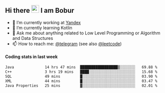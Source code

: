 ## Hi there <img src="https://media.giphy.com/media/hvRJCLFzcasrR4ia7z/giphy.gif" width="25px" height="25px"> I am Bobur

- 💼 I’m currently working at [Yandex](https://yandex.ru/)
- 🌱 I’m currently learning Kotlin
- 💬 Ask me about anything related to Low Level Programming or Algorithm and Data Structures
- 📫 How to reach me: [@telegram](https://t.me/octoant) (see also [@leetcode](https://leetcode.com/octoant/))    

#### Coding stats in last week

<!--START_SECTION:waka-->

```txt
Java              14 hrs 47 mins  █████████████████▒░░░░░░░   69.88 %
C++               3 hrs 19 mins   ████░░░░░░░░░░░░░░░░░░░░░   15.68 %
SQL               49 mins         █░░░░░░░░░░░░░░░░░░░░░░░░   03.90 %
XML               44 mins         █░░░░░░░░░░░░░░░░░░░░░░░░   03.47 %
Java Properties   25 mins         ▓░░░░░░░░░░░░░░░░░░░░░░░░   02.01 %
```

<!--END_SECTION:waka-->
